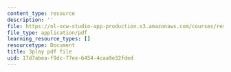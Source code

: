 ```yaml
---
content_type: resource
description: ''
file: https://ol-ocw-studio-app-production.s3.amazonaws.com/courses/res-ll-005-mathematics-of-big-data-and-machine-learning-january-iap-2020/17d7abeaf9dc77ee64544caa9e32fded_tUk8o-ZbF4c.pdf
file_type: application/pdf
learning_resource_types: []
resourcetype: Document
title: 3play pdf file
uid: 17d7abea-f9dc-77ee-6454-4caa9e32fded
---
```


